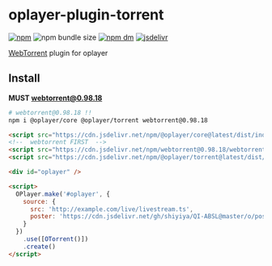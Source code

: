 # oplayer-plugin-torrent

[![npm](https://img.shields.io/npm/v/@oplayer/torrent?style=flat-square&label=@oplayer/torrent)](https://www.npmjs.com/package/@oplayer/torrent)
![npm bundle size](https://img.shields.io/bundlephobia/minzip/@oplayer/torrent?style=flat-square)
[![npm dm](https://img.shields.io/npm/dm/@oplayer/torrent?style=flat-square)](https://www.npmjs.com/package/@oplayer/torrent)
[![jsdelivr](https://data.jsdelivr.com/v1/package/npm/@oplayer/torrent/badge)](https://www.jsdelivr.com/package/npm/@oplayer/torrent)

[WebTorrent](https://github.com/webtorrent/webtorrent) plugin for oplayer

## Install

**MUST webtorrent@0.98.18**

```bash
# webtorrent@0.98.18 !!
npm i @oplayer/core @oplayer/torrent webtorrent@0.98.18
```

```html
<script src="https://cdn.jsdelivr.net/npm/@oplayer/core@latest/dist/index.min.js"></script>
<!--  webtorrent FIRST  -->
<script src="https://cdn.jsdelivr.net/npm/webtorrent@0.98.18/webtorrent.min.js"></script>
<script src="https://cdn.jsdelivr.net/npm/@oplayer/torrent@latest/dist/index.min.js"></script>

<div id="oplayer" />

<script>
  OPlayer.make('#oplayer', {
    source: {
      src: 'http://example.com/live/livestream.ts',
      poster: 'https://cdn.jsdelivr.net/gh/shiyiya/QI-ABSL@master/o/poster.png'
    }
  })
    .use([OTorrent()])
    .create()
</script>
```
